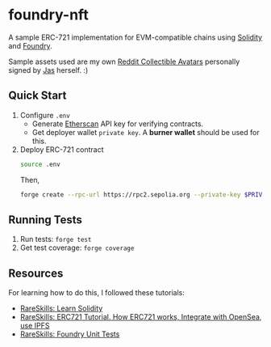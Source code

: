 # foundry-nft

A sample ERC-721 implementation for EVM-compatible chains using [Solidity](https://soliditylang.org/) and [Foundry](https://book.getfoundry.sh/).

Sample assets used are my own [Reddit Collectible Avatars](https://opensea.io/collection/future-realities-dreamingcolors-x-reddit-collectib) personally signed by [Jas](https://www.jascolors.com/) herself. :)

## Quick Start
1. Configure `.env`
   - Generate [Etherscan](https://etherscan.io/) API key for verifying contracts.
   - Get deployer wallet `private key`. A **burner wallet** should be used for this. 
2. Deploy ERC-721 contract
    ```bash
    source .env
    ```
    Then,
    ```bash
    forge create --rpc-url https://rpc2.sepolia.org --private-key $PRIVATE_KEY --etherscan-api-key $ETHERSCAN_KEY --verify src/MyNFT.sol:MyNFT
    ```

## Running Tests
1. Run tests: `forge test`
2. Get test coverage: `forge coverage`

## Resources
For learning how to do this, I followed these tutorials:
- [RareSkills: Learn Solidity](https://www.rareskills.io/learn-solidity)
- [RareSkills: ERC721 Tutorial. How ERC721 works, Integrate with OpenSea, use IPFS](https://www.youtube.com/watch?v=LIoFbudNVZs&t=3025s&ab_channel=RareSkills)
- [RareSkills: Foundry Unit Tests](https://www.rareskills.io/post/foundry-testing-solidity)